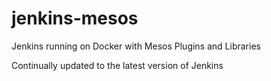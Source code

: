 # jenkins-mesos

Jenkins running on Docker with Mesos Plugins and Libraries

Continually updated to the latest version of Jenkins
